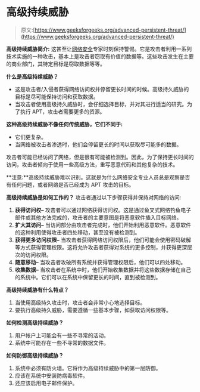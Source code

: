 # 高级持续威胁

> 原文:[https://www.geeksforgeeks.org/advanced-persistent-threat/](https://www.geeksforgeeks.org/advanced-persistent-threat/)

**高级持续威胁简介:**
这甚至让[网络安全](https://www.geeksforgeeks.org/cyber-security-types-and-importance/)专家时刻保持警惕。它是攻击者利用一系列技术实施的一种攻击，基本上是攻击者窃取有价值的数据等。这些攻击发生在主要的商业部门，其特定目标是窃取数据等等。

**什么是高级持续威胁？**

*   这是攻击者/入侵者获得网络访问权并停留更长时间的时候。高级持久威胁的目标是尽可能保持访问和获取数据。
*   当攻击者使用高级持久威胁时，会仔细选择目标，并对其进行适当的研究。为了执行 APT，攻击者需要更多的资源。

**这种高级持续威胁不像任何传统威胁，它们不同于:**

*   它们更复杂。
*   当网络被攻击者渗透时，他们会停留更长的时间以获取尽可能多的数据。

攻击者可能已经访问了网络，但是很有可能被检测到。因此，为了保持更长时间的访问，攻击者倾向于使用一些高级方法，重写恶意代码和其他复杂的技术。

**注意:**高级持续威胁难以识别。这就是为什么网络安全专业人员总是观察是否有任何问题，或者网络是否已经成为 APT 攻击的目标。

**高级持续威胁是如何工作的？**
攻击者通过以下步骤获得并保持对网络的访问:

1.  **获得访问权–**
    攻击者可以通过网络获得访问权。这是通过鱼叉式网络钓鱼电子邮件或其他方法完成的，攻击者的主要意图是将恶意软件插入目标网络。
2.  **扩大其访问–**
    当访问部分由攻击者完成时，他们开始利用恶意软件。恶意软件的这种利用使得攻击者四处移动，甚至没有被检测到。
3.  **获得更多访问权限–**
    当攻击者获得网络访问权限后，他们可能会使用密码破解等方式获得管理权限。这将允许攻击者获得对系统的更多控制，并获得更深层次的访问权限。
4.  **随意移动–**
    当攻击者攻破所有系统并获得管理权限后，他们可以四处移动。
5.  **收集数据–**
    当攻击者在系统中时，他们开始收集数据并将这些数据存储在自己的系统中。它们可以在系统中保留更长的时间，直到被检测到。

**高级持续威胁有什么特点？**

1.  当使用高级持久攻击时，攻击者会非常小心地选择目标。
2.  要执行高级持久威胁，需要遵循一些基本步骤，如获取访问权限等。

**如何检测高级持续威胁？**

1.  用户帐户上可能会有一些不寻常的活动。
2.  系统中可能存在一些不寻常的数据文件。

**如何防御高级持续威胁？**

1.  系统中必须有防火墙。它将作为高级持续威胁中的第一层防御。
2.  应该在系统中安装防病毒软件。
3.  还应该启用电子邮件保护。